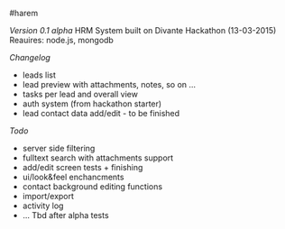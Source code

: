 #harem

*Version 0.1 alpha*
HRM System built on Divante Hackathon (13-03-2015)
Reauires: node.js, mongodb

*Changelog*
- leads list
- lead preview with attachments, notes, so on ...
- tasks per lead and overall view
- auth system (from hackathon starter)
- lead contact data add/edit - to be finished

*Todo*
- server side filtering
- fulltext search with attachments support
- add/edit screen tests + finishing
- ui/look&feel enchancments
- contact background editing functions
- import/export
- activity log
- ... Tbd after alpha tests
